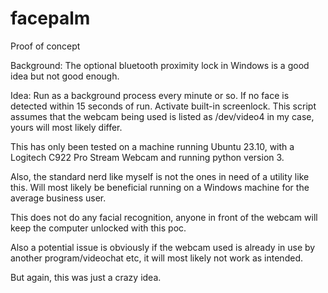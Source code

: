 # facepalm
Proof of concept

Background: The optional bluetooth proximity lock in Windows is a good idea but not good enough.

Idea: Run as a background process every minute or so. If no face is detected within 15 seconds of run. Activate built-in screenlock.
This script assumes that the webcam being used is listed as /dev/video4 in my case, yours will most likely differ.

This has only been tested on a machine running Ubuntu 23.10, with a Logitech C922 Pro Stream Webcam and running python version 3.

Also, the standard nerd like myself is not the ones in need of a utility like this. Will most likely be beneficial running on a Windows machine for the average business user.

This does not do any facial recognition, anyone in front of the webcam will keep the computer unlocked with this poc.

Also a potential issue is obviously if the webcam used is already in use by another program/videochat etc, it will most likely not work as intended.

But again, this was just a crazy idea.
